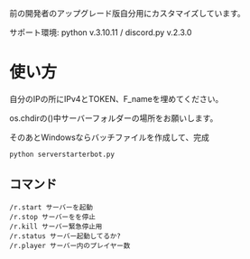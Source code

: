 前の開発者のアップグレード版自分用にカスタマイズしています。

サポート環境: python v.3.10.11 / discord.py v.2.3.0

# 使い方

自分のIPの所にIPv4とTOKEN、F_nameを埋めてください。

os.chdirの()中サーバーフォルダーの場所をお願いします。

そのあとWindowsならバッチファイルを作成して、完成

```
python serverstarterbot.py
```

## コマンド

```
/r.start サーバーを起動
/r.stop サーバーをを停止
/r.kill サーバー緊急停止用
/r.status サーバー起動してるか?
/r.player サーバー内のプレイヤー数
```
